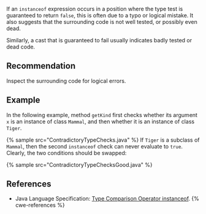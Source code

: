 If an `instanceof` expression occurs in a position where the type test is guaranteed to return `false`, this is often due to a typo or logical mistake. It also suggests that the surrounding code is not well tested, or possibly even dead.

Similarly, a cast that is guaranteed to fail usually indicates badly tested or dead code.


## Recommendation
Inspect the surrounding code for logical errors.


## Example
In the following example, method `getKind` first checks whether its argument `x` is an instance of class `Mammal`, and then whether it is an instance of class `Tiger`.

{% sample src="ContradictoryTypeChecks.java" %}
If `Tiger` is a subclass of `Mammal`, then the second `instanceof` check can never evaluate to `true`. Clearly, the two conditions should be swapped:

{% sample src="ContradictoryTypeChecksGood.java" %}

## References
* Java Language Specification: [Type Comparison Operator instanceof](https://docs.oracle.com/javase/specs/jls/se11/html/jls-15.html#jls-15.20.2).
{% cwe-references %}
